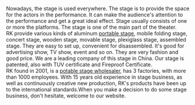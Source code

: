 Nowadays, the stage is used everywhere. The stage is to provide the space for the actors in the performance. It can make the audience's attention to the performance and get a great ideal effect. Stage usually consists of one or more the platforms. The stage is one of the main part of the theater.<br />
RK provide various kinds of aluminum <a href="http://www.beyondstage.com/Smart_stage/" target="_blank">portable stage</a>, mobile folding stage, concert stage, wooden stage, movable stage, plexiglass stage, assembled stage. They are easy to set up, convenient for disassembled. It's good for advertising show, TV show, event and so on. They are very fashion and good price. We are a leading company of this stage in China. Our stage is patented, also with TUV certificate and Fireproof Certificate.<br />
RK found in 2001, is a <a href="http://www.fortstage.com/index.html" target="_blank">potable stage wholesaler</a>, has 3 factories, with more than 1000 employees. With 15 years old experience in stage business, as well as continuously creative new production, RK's products have been up to the international standards.When you make a decision to do some stage business, don't hesitate, welcome to our website.
